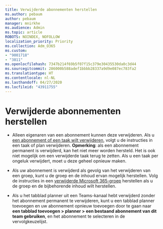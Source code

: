 ```yaml
---
title: Verwijderde abonnementen herstellen
ms.author: pebaum
author: pebaum
manager: mnirkhe
ms.audience: Admin
ms.topic: article
ROBOTS: NOINDEX, NOFOLLOW
localization_priority: Priority
ms.collection: Adm_O365
ms.custom:
- "9001718"
- "3811"
ms.openlocfilehash: 7347b214f69b5f07f15c379e30435530da0c3d44
ms.sourcegitcommit: 286000b588adef1bbbb28337a9d9e087ec783fa2
ms.translationtype: HT
ms.contentlocale: nl-NL
ms.lasthandoff: 04/27/2020
ms.locfileid: "43911755"
---
```

# <a name="recover-deleted-plans"></a>Verwijderde abonnementen herstellen

- Alleen eigenaren van een abonnement kunnen deze verwijderen. Als u [een abonnement of een taak wilt verwijderen](https://support.microsoft.com/nl-NL/office/delete-a-task-or-plan-39e10e78-13f0-446d-94cd-9e562648497a.), volgt u de instructies in een taak of plan verwijderen.  **Opmerking**: als een abonnement permanent is verwijderd, kan het niet meer worden hersteld. Het is ook niet mogelijk om een verwijderde taak terug te zetten. Als u een taak per ongeluk verwijdert, moet u deze geheel opnieuw maken.

- Als uw abonnement is verwijderd als gevolg van het verwijderen van een groep, kunt u de groep en de inhoud ervan mogelijk herstellen. Volg de instructies in een [verwijderde Microsoft 365-groep](https://docs.microsoft.com/microsoft-365/admin/create-groups/restore-deleted-group?view=o365-worldwide) herstellen als u de groep en de bijbehorende inhoud wilt herstellen.

- Als u het tabblad planner uit een Teams-kanaal hebt verwijderd zonder het abonnement permanent te verwijderen, kunt u een tabblad planner toevoegen en uw abonnement opnieuw toevoegen door te gaan naar **een tabblad toevoegen > planner > een bestaand abonnement van dit team gebruiken**, en het abonnement te selecteren in de vervolgkeuzelijst.

